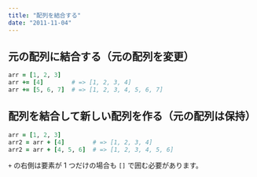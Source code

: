 ```yaml
---
title: "配列を結合する"
date: "2011-11-04"
---
```


元の配列に結合する（元の配列を変更）
----

```ruby
arr = [1, 2, 3]
arr += [4]        # => [1, 2, 3, 4]
arr += [5, 6, 7]  # => [1, 2, 3, 4, 5, 6, 7]
```


配列を結合して新しい配列を作る（元の配列は保持）
----

```ruby
arr = [1, 2, 3]
arr2 = arr + [4]        # => [1, 2, 3, 4]
arr2 = arr + [4, 5, 6]  # => [1, 2, 3, 4, 5, 6]
```

`+` の右側は要素が 1 つだけの場合も `[]` で囲む必要があります。

